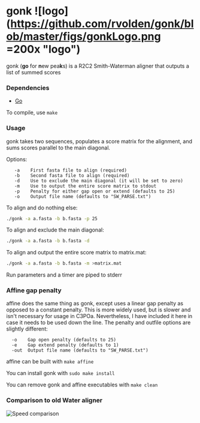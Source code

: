 # gonk ![logo](https://github.com/rvolden/gonk/blob/master/figs/gonkLogo.png =200x "logo")
gonk (**go** for **n**ew pea**k**s) is a R2C2 Smith-Waterman aligner that outputs a list of summed scores

### Dependencies ###
- [Go](https://golang.org/dl/)

To compile, use `make`

### Usage ###
gonk takes two sequences, populates a score matrix for the alignment, and sums scores parallel to the main diagonal.

Options:
```
   -a    First fasta file to align (required)  
   -b    Second fasta file to align (required)  
   -d    Use to exclude the main diagonal (it will be set to zero)  
   -m    Use to output the entire score matrix to stdout  
   -p    Penalty for either gap open or extend (defaults to 25)  
   -o    Output file name (defaults to "SW_PARSE.txt")  
```

To align and do nothing else:
```bash
./gonk -a a.fasta -b b.fasta -p 25
```

To align and exclude the main diagonal:
```bash
./gonk -a a.fasta -b b.fasta -d
```

To align and output the entire score matrix to matrix.mat:
```bash
./gonk -a a.fasta -b b.fasta -m >matrix.mat
```

Run parameters and a timer are piped to stderr

### Affine gap penalty ###
affine does the same thing as gonk, except uses a linear gap penalty as opposed to a constant penalty. This is more widely used, but is slower and isn't necessary for usage in C3POa. Nevertheless, I have included it here in case it needs to be used down the line. The penalty and outfile options are slightly different:
```
  -o    Gap open penalty (defaults to 25)  
  -e    Gap extend penalty (defaults to 1)  
  -out  Output file name (defaults to "SW_PARSE.txt")  
```

affine can be built with `make affine`

You can install gonk with `sudo make install`

You can remove gonk and affine executables with `make clean`

### Comparison to old Water aligner ###
![Speed comparison](https://github.com/rvolden/gonk/blob/master/figs/alignTimeComp.png "Speed comparison")

